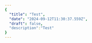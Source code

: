 ```yaml
---
{
  "title": "Test",
  "date": "2024-09-12T11:30:37.559Z",
  "draft": false,
  "description":"Test"
}
---
```

        